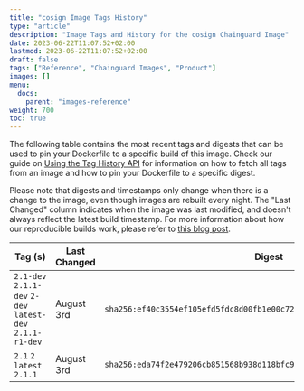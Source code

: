 ```yaml
---
title: "cosign Image Tags History"
type: "article"
description: "Image Tags and History for the cosign Chainguard Image"
date: 2023-06-22T11:07:52+02:00
lastmod: 2023-06-22T11:07:52+02:00
draft: false
tags: ["Reference", "Chainguard Images", "Product"]
images: []
menu:
  docs:
    parent: "images-reference"
weight: 700
toc: true
---
```


The following table contains the most recent tags and digests that can be used to pin your Dockerfile to a specific build of this image. Check our guide on [Using the Tag History API](/chainguard/chainguard-images/using-the-tag-history-api/) for information on how to fetch all tags from an image and how to pin your Dockerfile to a specific digest.

Please note that digests and timestamps only change when there is a change to the image, even though images are rebuilt every night. The "Last Changed" column indicates when the image was last modified, and doesn't always reflect the latest build timestamp. For more information about how our reproducible builds work, please refer to [this blog post](https://www.chainguard.dev/unchained/reproducing-chainguards-reproducible-image-builds).

| Tag (s)                                                    | Last Changed | Digest                                                                    |
|------------------------------------------------------------|--------------|---------------------------------------------------------------------------|
|  `2.1-dev` `2.1.1-dev` `2-dev` `latest-dev` `2.1.1-r1-dev` | August 3rd   | `sha256:ef40c3554ef105efd5fdc8d00fb1e00c72b35e6dc320a1c18f29888cdf329088` |
|  `2.1` `2` `latest` `2.1.1`                                | August 3rd   | `sha256:eda74f2e479206cb851568b938d118bfc92da4ad5f9c3bd3ea8f42cbcc7e4172` |
